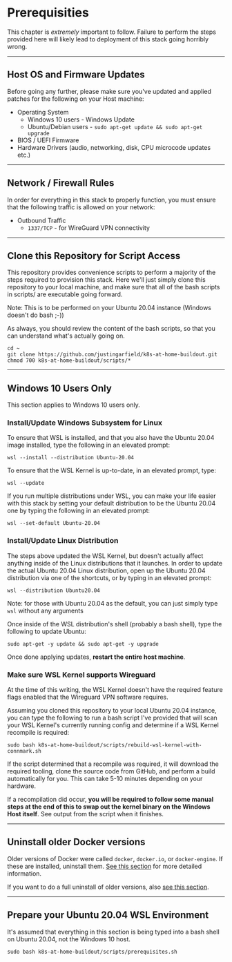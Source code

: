 # Prerequisities

This chapter is _extremely_ important to follow. Failure to perform the steps provided here will likely lead to deployment of this stack going horribly wrong.

---

## Host OS and Firmware Updates

Before going any further, please make sure you've updated and applied patches for the following on your Host machine:

* Operating System
  * Windows 10 users - Windows Update
  * Ubuntu/Debian users - `sudo apt-get update && sudo apt-get upgrade`
* BIOS / UEFI Firmware
* Hardware Drivers (audio, networking, disk, CPU microcode updates etc.)

---

## Network / Firewall Rules

In order for everything in this stack to properly function, you must ensure that the following traffic is allowed on your network: 

* Outbound Traffic
  * `1337/TCP` - for WireGuard VPN connectivity

---

## Clone this Repository for Script Access

This repository provides convenience scripts to perform a majority of the steps required to provision this stack. Here we'll just simply clone this repository to your local machine, and make sure that all of the bash scripts in scripts/ are executable going forward.

Note: This is to be performed on your Ubuntu 20.04 instance (Windows doesn't do bash ;-\))

As always, you should review the content of the bash scripts, so that you can understand what's actually going on.

```shell
cd ~
git clone https://github.com/justingarfield/k8s-at-home-buildout.git
chmod 700 k8s-at-home-buildout/scripts/*
```

---

## Windows 10 Users Only

This section applies to Windows 10 users only.

### Install/Update Windows Subsystem for Linux

To ensure that WSL is installed, and that you also have the Ubuntu 20.04 image installed, type the following in an elevated prompt:
```shell
wsl --install --distribution Ubuntu-20.04
```

To ensure that the WSL Kernel is up-to-date, in an elevated prompt, type:
```shell
wsl --update
```

If you run multiple distributions under WSL, you can make your life easier with this stack by setting your default distribution to be the Ubuntu 20.04 one by typing the following in an elevated prompt:
```shell
wsl --set-default Ubuntu-20.04
```

### Install/Update Linux Distribution

The steps above updated the WSL Kernel, but doesn't actually affect anything inside of the Linux distributions that it launches. In order to update the actual Ubuntu 20.04 Linux distribution, open up the Ubuntu 20.04 distribution via one of the shortcuts, or by typing in an elevated prompt:
```shell
wsl --distribution Ubuntu20.04
```
Note: for those with Ubuntu 20.04 as the default, you can just simply type `wsl` without any arguments

Once inside of the WSL distribution's shell (probably a bash shell), type the following to update Ubuntu:
```shell
sudo apt-get -y update && sudo apt-get -y upgrade
```

Once done applying updates, **restart the entire host machine**.

### Make sure WSL Kernel supports Wireguard

At the time of this writing, the WSL Kernel doesn't have the required feature flags enabled that the Wireguard VPN software requires.

Assuming you cloned this repository to your local Ubuntu 20.04 instance, you can type the following to run a bash script I've provided that will scan your WSL Kernel's currently running config and determine if a WSL Kernel recompile is required:

```shell
sudo bash k8s-at-home-buildout/scripts/rebuild-wsl-kernel-with-connmark.sh
```

If the script determined that a recompile was required, it will download the required tooling, clone the source code from GitHub, and perform a build automatically for you. This can take 5-10 minutes depending on your hardware.

If a recompilation did occur, **you will be required to follow some manual steps at the end of this to swap out the kernel binary on the Windows Host itself**. See output from the script when it finishes.

---

## Uninstall older Docker versions

Older versions of Docker were called `docker`, `docker.io`, or `docker-engine`. If these are installed, uninstall them. [See this section](https://docs.docker.com/engine/install/ubuntu/#uninstall-old-versions) for more detailed information.

If you want to do a full uninstall of older versions, also [see this section](https://docs.docker.com/engine/install/ubuntu/#uninstall-old-versions).

---

## Prepare your Ubuntu 20.04 WSL Environment

It's assumed that everything in this section is being typed into a bash shell on Ubuntu 20.04, not the Windows 10 host.

```shell
sudo bash k8s-at-home-buildout/scripts/prerequisites.sh
```